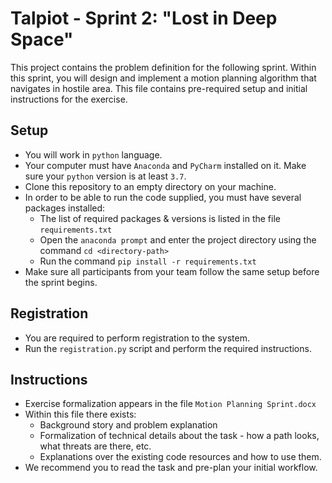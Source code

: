 # Talpiot - Sprint 2: "Lost in Deep Space"

This project contains the problem definition for the following sprint.
Within this sprint, you will design and implement a motion planning algorithm that navigates in hostile area.
This file contains pre-required setup and initial instructions for the exercise.

## Setup

* You will work in `python` language.
* Your computer must have `Anaconda` and `PyCharm` installed on it. Make sure your `python` version is at least `3.7`.
* Clone this repository to an empty directory on your machine.
* In order to be able to run the code supplied, you must have several packages installed:
  * The list of required packages & versions is listed in the file `requirements.txt`
  * Open the `anaconda prompt` and enter the project directory using the command `cd <directory-path>`
  * Run the command `pip install -r requirements.txt`
* Make sure all participants from your team follow the same setup before the sprint begins.

## Registration

* You are required to perform registration to the system.
* Run the `registration.py` script and perform the required instructions.

## Instructions

* Exercise formalization appears in the file `Motion Planning Sprint.docx`
* Within this file there exists:
  * Background story and problem explanation
  * Formalization of technical details about the task - how a path looks, what threats are there, etc.
  * Explanations over the existing code resources and how to use them.
* We recommend you to read the task and pre-plan your initial workflow.
